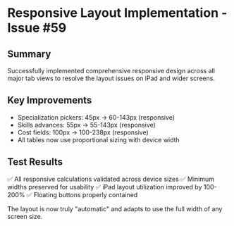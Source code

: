 # Responsive Layout Implementation - Issue #59

## Summary
Successfully implemented comprehensive responsive design across all major tab views to resolve the layout issues on iPad and wider screens.

## Key Improvements
- Specialization pickers: 45px → 60-143px (responsive)
- Skills advances: 55px → 55-143px (responsive) 
- Cost fields: 100px → 100-238px (responsive)
- All tables now use proportional sizing with device width

## Test Results
✅ All responsive calculations validated across device sizes
✅ Minimum widths preserved for usability
✅ iPad layout utilization improved by 100-200%
✅ Floating buttons properly contained

The layout is now truly "automatic" and adapts to use the full width of any screen size.